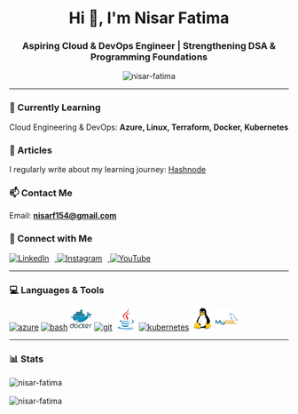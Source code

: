 <h1 align="center">Hi 👋, I'm Nisar Fatima</h1>
<h3 align="center">Aspiring Cloud & DevOps Engineer | Strengthening DSA & Programming Foundations</h3>

<p align="center"> 
  <img src="https://komarev.com/ghpvc/?username=nisar-fatima&label=Profile%20views&color=0e75b6&style=flat" alt="nisar-fatima" /> 
</p>

---

### 🌱 Currently Learning
Cloud Engineering & DevOps: **Azure, Linux, Terraform, Docker, Kubernetes**

### 📝 Articles
I regularly write about my learning journey: [Hashnode](https://hashnode.com/@nisarfatima)

### 📫 Contact Me
Email: **nisarf154@gmail.com**  

### 🔗 Connect with Me
<p>
  <a href="https://linkedin.com/in/nisar-fatima" target="_blank">
    <img src="https://raw.githubusercontent.com/rahuldkjain/github-profile-readme-generator/master/src/images/icons/Social/linked-in-alt.svg" alt="LinkedIn" width="30" height="30" style="margin-right:10px;"/>
  </a>
  <a href="https://instagram.com/learn__n__burn" target="_blank">
    <img src="https://raw.githubusercontent.com/rahuldkjain/github-profile-readme-generator/master/src/images/icons/Social/instagram.svg" alt="Instagram" width="30" height="30" style="margin-right:10px;"/>
  </a>
  <a href="https://www.youtube.com/c/learn_n_burn" target="_blank">
    <img src="https://raw.githubusercontent.com/rahuldkjain/github-profile-readme-generator/master/src/images/icons/Social/youtube.svg" alt="YouTube" width="30" height="30"/>
  </a>
</p>

---

### 💻 Languages & Tools
<a href="https://azure.microsoft.com/en-in/" target="_blank"><img src="https://www.vectorlogo.zone/logos/microsoft_azure/microsoft_azure-icon.svg" alt="azure" width="40" height="40"/></a>
<a href="https://www.gnu.org/software/bash/" target="_blank"><img src="https://www.vectorlogo.zone/logos/gnu_bash/gnu_bash-icon.svg" alt="bash" width="40" height="40"/></a>
<a href="https://www.docker.com/" target="_blank"><img src="https://raw.githubusercontent.com/devicons/devicon/master/icons/docker/docker-original-wordmark.svg" alt="docker" width="40" height="40"/></a>
<a href="https://git-scm.com/" target="_blank"><img src="https://www.vectorlogo.zone/logos/git-scm/git-scm-icon.svg" alt="git" width="40" height="40"/></a>
<a href="https://www.java.com" target="_blank"><img src="https://raw.githubusercontent.com/devicons/devicon/master/icons/java/java-original.svg" alt="java" width="40" height="40"/></a>
<a href="https://kubernetes.io" target="_blank"><img src="https://www.vectorlogo.zone/logos/kubernetes/kubernetes-icon.svg" alt="kubernetes" width="40" height="40"/></a>
<a href="https://www.linux.org/" target="_blank"><img src="https://raw.githubusercontent.com/devicons/devicon/master/icons/linux/linux-original.svg" alt="linux" width="40" height="40"/></a>
<a href="https://www.mysql.com/" target="_blank"><img src="https://raw.githubusercontent.com/devicons/devicon/master/icons/mysql/mysql-original-wordmark.svg" alt="mysql" width="40" height="40"/></a>

---

### 📊 Stats
<p><img align="center" src="https://github-readme-stats.vercel.app/api/top-langs?username=nisar-fatima&show_icons=true&locale=en&layout=compact" alt="nisar-fatima" /></p>
<p><img align="center" src="https://github-readme-streak-stats.herokuapp.com/?user=nisar-fatima&" alt="nisar-fatima" /></p>


